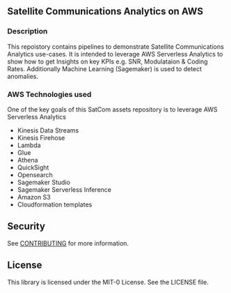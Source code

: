 ## Satellite Communications Analytics on AWS

### Description
This repoistory contains pipelines to demonstrate Satellite Communications Analytics use-cases.
It is intended to leverage AWS Serverless Analytics to show how to get Insights on key KPIs
e.g. SNR, Modulataion & Coding Rates. Additionally Machine Learning (Sagemaker) is 
used to detect anomalies.

### AWS Technologies used

One of the key goals of this SatCom assets repository is to leverage AWS Serverless Analytics

* Kinesis Data Streams 
* Kinesis Firehose
* Lambda
* Glue
* Athena
* QuickSight
* Opensearch
* Sagemaker Studio
* Sagemaker Serverless Inference
* Amazon S3
* Cloudformation templates

## Security

See [CONTRIBUTING](CONTRIBUTING.md#security-issue-notifications) for more information.

## License

This library is licensed under the MIT-0 License. See the LICENSE file.

